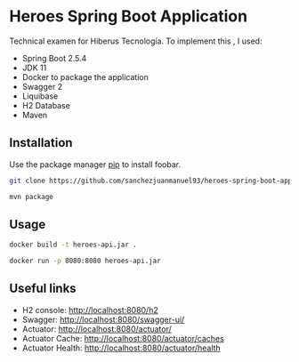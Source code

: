 # Heroes Spring Boot Application

Technical examen for Hiberus Tecnología.
To implement this , I used:
* Spring Boot 2.5.4
* JDK 11
* Docker to package the application
* Swagger 2
* Liquibase
* H2 Database
* Maven

## Installation

Use the package manager [pip](https://pip.pypa.io/en/stable/) to install foobar.

```bash
git clone https://github.com/sanchezjuanmanuel93/heroes-spring-boot-app.git

mvn package
```

## Usage

```bash
docker build -t heroes-api.jar .

docker run -p 8080:8080 heroes-api.jar
```

## Useful links

* H2 console: [http://localhost:8080/h2](http://localhost:8080/h2)
* Swagger: [http://localhost:8080/swagger-ui/](http://localhost:8080/swagger-ui/)
* Actuator: [http://localhost:8080/actuator/](http://localhost:8080/swagger-ui/)
* Actuator Cache: [http://localhost:8080/actuator/caches](http://localhost:8080/swagger-ui/)
* Actuator Health: [http://localhost:8080/actuator/health](http://localhost:8080/swagger-ui/)


